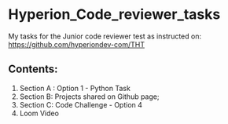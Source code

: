 # Hyperion_Code_reviewer_tasks
My tasks for the Junior code reviewer test as instructed on: https://github.com/hyperiondev-com/THT
## Contents:
1. Section A : Option 1 - Python Task
2. Section B: Projects shared on Github page;
3. Section C: Code Challenge - Option 4
4. Loom Video
